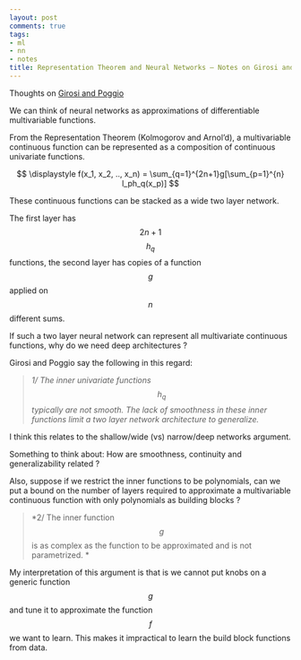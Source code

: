 ```yaml
---
layout: post
comments: true
tags:
- ml
- nn
- notes
title: Representation Theorem and Neural Networks — Notes on Girosi and Poggio
---
```


Thoughts on [Girosi and Poggio](http://cbcl.mit.edu/people/poggio/journals/girosi-poggio-NeuralComputation-1989.pdf)

We can think of neural networks as approximations of differentiable multivariable functions. 

From the Representation Theorem (Kolmogorov and Arnol’d), a multivariable continuous function can be represented as a composition of continuous univariate functions.

$$
  \displaystyle f(x_1, x_2, .., x_n) = \sum_{q=1}^{2n+1}g[\sum_{p=1}^{n} l_ph_q(x_p)]
$$

These continuous functions can be stacked as a wide two layer network.

The first layer has $$2n+1$$ $$h_q$$ functions, the second layer has copies of a function $$g$$ applied on $$n$$ different sums.

If such a two layer neural network can represent all multivariate continuous functions, why do we need deep architectures ?

Girosi and Poggio say the following in this regard:

>*1/ The inner univariate functions $$h_q$$ typically are not smooth. The lack of smoothness in these inner functions limit a two layer network architecture to generalize.*

I think this relates to the shallow/wide (vs) narrow/deep networks argument.

Something to think about: How are smoothness, continuity and generalizability related ?

Also, suppose if we restrict the inner functions to be polynomials, can we put a bound on the number of layers required to approximate a multivariable continuous function with only polynomials as building blocks ?

>*2/ The inner function $$g$$ is as complex as the function to be approximated and is not parametrized. *

My interpretation of this argument is that is we cannot put knobs on a generic function $$g$$ and tune it to approximate the function $$f$$ we want to learn. This makes it impractical to learn the build block functions from data.
